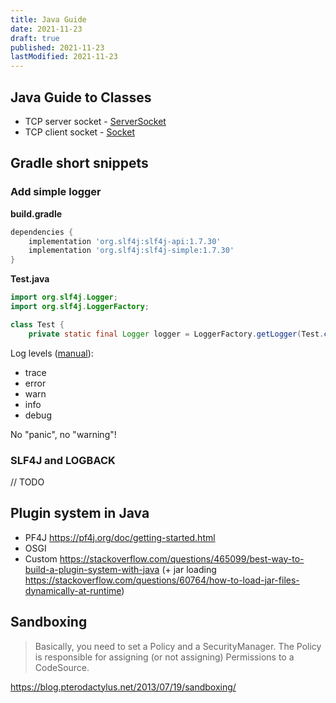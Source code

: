 ```yaml
---
title: Java Guide
date: 2021-11-23
draft: true
published: 2021-11-23
lastModified: 2021-11-23
---
```


## Java Guide to Classes

- TCP server socket - [ServerSocket](https://docs.oracle.com/javase/7/docs/api/java/net/ServerSocket.html)
- TCP client socket - [Socket](https://docs.oracle.com/javase/7/docs/api/java/net/Socket.html)

## Gradle short snippets

### Add simple logger

**build.gradle**

```groovy
dependencies {
    implementation 'org.slf4j:slf4j-api:1.7.30'
    implementation 'org.slf4j:slf4j-simple:1.7.30'
}
```

**Test.java**

```java
import org.slf4j.Logger;
import org.slf4j.LoggerFactory;

class Test {
    private static final Logger logger = LoggerFactory.getLogger(Test.class);
```

Log levels ([manual](http://www.slf4j.org/manual.html)):

- trace
- error
- warn
- info
- debug

No "panic", no "warning"!


### SLF4J and LOGBACK

// TODO

## Plugin system in Java

- PF4J https://pf4j.org/doc/getting-started.html
- OSGI
- Custom https://stackoverflow.com/questions/465099/best-way-to-build-a-plugin-system-with-java (+ jar loading https://stackoverflow.com/questions/60764/how-to-load-jar-files-dynamically-at-runtime)

## Sandboxing

> Basically, you need to set a Policy and a SecurityManager. The Policy is responsible for assigning (or not assigning) Permissions to a CodeSource.

https://blog.pterodactylus.net/2013/07/19/sandboxing/
